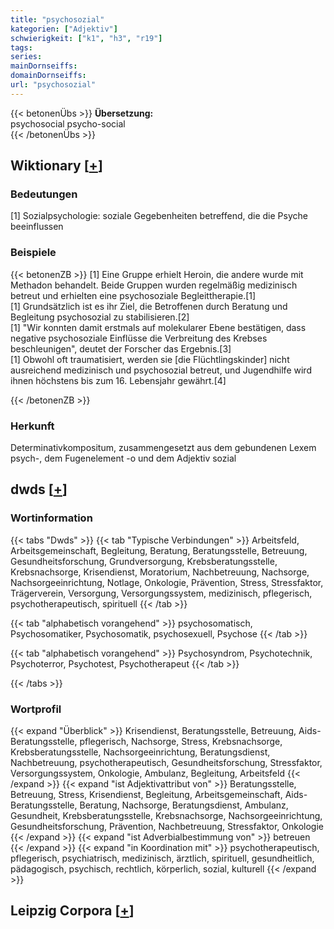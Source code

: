 ```yaml
---
title: "psychosozial"
kategorien: ["Adjektiv"]
schwierigkeit: ["k1", "h3", "r19"]
tags:
series:
mainDornseiffs:
domainDornseiffs:
url: "psychosozial"
---
```


{{< betonenÜbs >}}
**Übersetzung:**  
psychosocial psycho-social  
{{< /betonenÜbs >}}

## Wiktionary [[+](https://de.wiktionary.org/wiki/psychosozial)]

### Bedeutungen
[1] Sozialpsychologie: soziale Gegebenheiten betreffend, die die Psyche beeinflussen  

### Beispiele
{{< betonenZB >}}
[1] Eine Gruppe erhielt Heroin, die andere wurde mit Methadon behandelt. Beide Gruppen wurden regelmäßig medizinisch betreut und erhielten eine psychosoziale Begleittherapie.[1]  
[1] Grundsätzlich ist es ihr Ziel, die Betroffenen durch Beratung und Begleitung psychosozial zu stabilisieren.[2]  
[1] "Wir konnten damit erstmals auf molekularer Ebene bestätigen, dass negative psychosoziale Einflüsse die Verbreitung des Krebses beschleunigen", deutet der Forscher das Ergebnis.[3]  
[1] Obwohl oft traumatisiert, werden sie [die Flüchtlingskinder] nicht ausreichend medizinisch und psychosozial betreut, und Jugendhilfe wird ihnen höchstens bis zum 16. Lebensjahr gewährt.[4]  

{{< /betonenZB >}}
### Herkunft
Determinativkompositum, zusammengesetzt aus dem gebundenen Lexem psych-, dem Fugenelement -o und dem Adjektiv sozial  



## dwds [[+](https://www.dwds.de/wb/psychosozial)]

### Wortinformation
{{< tabs "Dwds" >}}
{{< tab "Typische Verbindungen" >}}
Arbeitsfeld, Arbeitsgemeinschaft, Begleitung, Beratung, Beratungsstelle, Betreuung, Gesundheitsforschung, Grundversorgung, Krebsberatungsstelle, Krebsnachsorge, Krisendienst, Moratorium, Nachbetreuung, Nachsorge, Nachsorgeeinrichtung, Notlage, Onkologie, Prävention, Stress, Stressfaktor, Trägerverein, Versorgung, Versorgungssystem, medizinisch, pflegerisch, psychotherapeutisch, spirituell
{{< /tab >}}

{{< tab "alphabetisch vorangehend" >}}
psychosomatisch, Psychosomatiker, Psychosomatik, psychosexuell, Psychose
{{< /tab >}}

{{< tab "alphabetisch vorangehend" >}}
Psychosyndrom, Psychotechnik, Psychoterror, Psychotest, Psychotherapeut
{{< /tab >}}

{{< /tabs >}}

### Wortprofil
{{< expand "Überblick" >}} Krisendienst, Beratungsstelle, Betreuung, Aids-Beratungsstelle, pflegerisch, Nachsorge, Stress, Krebsnachsorge, Krebsberatungsstelle, Nachsorgeeinrichtung, Beratungsdienst, Nachbetreuung, psychotherapeutisch, Gesundheitsforschung, Stressfaktor, Versorgungssystem, Onkologie, Ambulanz, Begleitung, Arbeitsfeld {{< /expand >}}
{{< expand "ist Adjektivattribut von" >}} Beratungsstelle, Betreuung, Stress, Krisendienst, Begleitung, Arbeitsgemeinschaft, Aids-Beratungsstelle, Beratung, Nachsorge, Beratungsdienst, Ambulanz, Gesundheit, Krebsberatungsstelle, Krebsnachsorge, Nachsorgeeinrichtung, Gesundheitsforschung, Prävention, Nachbetreuung, Stressfaktor, Onkologie {{< /expand >}}
{{< expand "ist Adverbialbestimmung von" >}} betreuen {{< /expand >}}
{{< expand "in Koordination mit" >}} psychotherapeutisch, pflegerisch, psychiatrisch, medizinisch, ärztlich, spirituell, gesundheitlich, pädagogisch, psychisch, rechtlich, körperlich, sozial, kulturell {{< /expand >}}

## Leipzig Corpora [[+](https://corpora.uni-leipzig.de/en/res?word=psychosozial&corpusId=deu_newscrawl-public_2018)]

